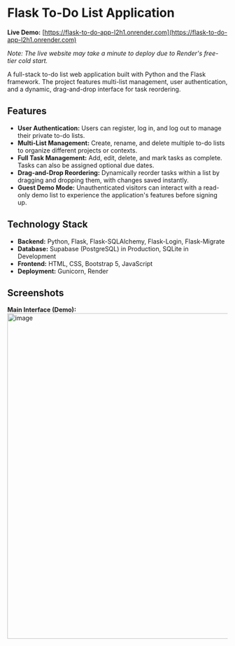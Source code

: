 # Flask To-Do List Application

**Live Demo:** [https://flask-to-do-app-l2h1.onrender.com](https://flask-to-do-app-l2h1.onrender.com)

*Note: The live website may take a minute to deploy due to Render's free-tier cold start.*

A full-stack to-do list web application built with Python and the Flask framework. The project features multi-list management, user authentication, and a dynamic, drag-and-drop interface for task reordering.

## Features

*   **User Authentication:** Users can register, log in, and log out to manage their private to-do lists.
*   **Multi-List Management:** Create, rename, and delete multiple to-do lists to organize different projects or contexts.
*   **Full Task Management:** Add, edit, delete, and mark tasks as complete. Tasks can also be assigned optional due dates.
*   **Drag-and-Drop Reordering:** Dynamically reorder tasks within a list by dragging and dropping them, with changes saved instantly.
*   **Guest Demo Mode:** Unauthenticated visitors can interact with a read-only demo list to experience the application's features before signing up.

## Technology Stack

*   **Backend:** Python, Flask, Flask-SQLAlchemy, Flask-Login, Flask-Migrate
*   **Database:** Supabase (PostgreSQL) in Production, SQLite in Development
*   **Frontend:** HTML, CSS, Bootstrap 5, JavaScript
*   **Deployment:** Gunicorn, Render


## Screenshots

**Main Interface (Demo):**
<img width="1324" height="744" alt="image" src="https://github.com/user-attachments/assets/1c98dbcc-1de6-4945-97df-6de6278a050b" />
